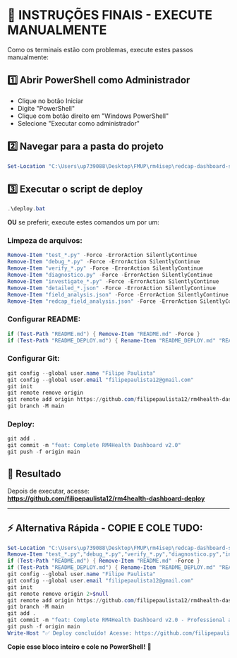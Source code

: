 # 🚨 INSTRUÇÕES FINAIS - EXECUTE MANUALMENTE

Como os terminais estão com problemas, execute estes passos manualmente:

## 1️⃣ Abrir PowerShell como Administrador
- Clique no botão Iniciar
- Digite "PowerShell"
- Clique com botão direito em "Windows PowerShell"
- Selecione "Executar como administrador"

## 2️⃣ Navegar para a pasta do projeto
```powershell
Set-Location "C:\Users\up739088\Desktop\FMUP\rm4isep\redcap-dashboard-simples"
```

## 3️⃣ Executar o script de deploy
```powershell
.\deploy.bat
```

**OU** se preferir, execute estes comandos um por um:

### Limpeza de arquivos:
```powershell
Remove-Item "test_*.py" -Force -ErrorAction SilentlyContinue
Remove-Item "debug_*.py" -Force -ErrorAction SilentlyContinue
Remove-Item "verify_*.py" -Force -ErrorAction SilentlyContinue
Remove-Item "diagnostico.py" -Force -ErrorAction SilentlyContinue
Remove-Item "investigate_*.py" -Force -ErrorAction SilentlyContinue
Remove-Item "detailed_*.json" -Force -ErrorAction SilentlyContinue
Remove-Item "field_analysis.json" -Force -ErrorAction SilentlyContinue
Remove-Item "redcap_field_analysis.json" -Force -ErrorAction SilentlyContinue
```

### Configurar README:
```powershell
if (Test-Path "README.md") { Remove-Item "README.md" -Force }
if (Test-Path "README_DEPLOY.md") { Rename-Item "README_DEPLOY.md" "README.md" }
```

### Configurar Git:
```powershell
git config --global user.name "Filipe Paulista"
git config --global user.email "filipepaulista12@gmail.com"
git init
git remote remove origin
git remote add origin https://github.com/filipepaulista12/rm4health-dashboard-deploy.git
git branch -M main
```

### Deploy:
```powershell
git add .
git commit -m "feat: Complete RM4Health Dashboard v2.0"
git push -f origin main
```

## 🎉 Resultado
Depois de executar, acesse:
**https://github.com/filipepaulista12/rm4health-dashboard-deploy**

---

## ⚡ Alternativa Rápida - COPIE E COLE TUDO:

```powershell
Set-Location "C:\Users\up739088\Desktop\FMUP\rm4isep\redcap-dashboard-simples"
Remove-Item "test_*.py","debug_*.py","verify_*.py","diagnostico.py","investigate_*.py","detailed_*.json","field_analysis.json","redcap_field_analysis.json" -Force -ErrorAction SilentlyContinue
if (Test-Path "README.md") { Remove-Item "README.md" -Force }
if (Test-Path "README_DEPLOY.md") { Rename-Item "README_DEPLOY.md" "README.md" }
git config --global user.name "Filipe Paulista"
git config --global user.email "filipepaulista12@gmail.com"
git init
git remote remove origin 2>$null
git remote add origin https://github.com/filipepaulista12/rm4health-dashboard-deploy.git
git branch -M main
git add .
git commit -m "feat: Complete RM4Health Dashboard v2.0 - Professional analytics with data quality analysis, enhanced sleep/medication tracking, and modern UI"
git push -f origin main
Write-Host "✅ Deploy concluído! Acesse: https://github.com/filipepaulista12/rm4health-dashboard-deploy" -ForegroundColor Green
```

**Copie esse bloco inteiro e cole no PowerShell!** 🚀
